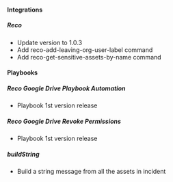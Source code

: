 
#### Integrations

##### Reco

- Update version to 1.0.3
- Add reco-add-leaving-org-user-label command
- Add reco-get-sensitive-assets-by-name command

#### Playbooks

##### Reco Google Drive Playbook Automation
- Playbook 1st version release

##### Reco Google Drive Revoke Permissions
- Playbook 1st version release

##### buildString
- Build a string message from all the assets in incident
